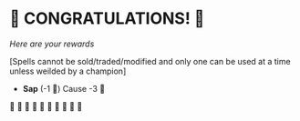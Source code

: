 # :sparkler: CONGRATULATIONS! :sparkler: 
*Here are your rewards*

[Spells cannot be sold/traded/modified and only one can be used at a time unless weilded by a champion]

- **Sap** (-1 :large_blue_diamond:) Cause -3 :large_blue_diamond:

:sparkler: :sparkler: :sparkler: :sparkler: :sparkler: :sparkler: :sparkler: :sparkler: :sparkler: :sparkler: 